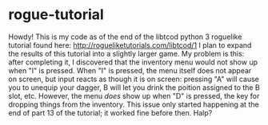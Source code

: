 # rogue-tutorial

Howdy! This is my code as of the end of the libtcod python 3 roguelike tutorial found here: http://rogueliketutorials.com/libtcod/1
I plan to expand the results of this tutorial into a slightly larger game. 
My problem is this: after completing it, I discovered that the inventory menu would not show up when "I" is pressed.
When "I" is pressed, the menu itself does not appear on screen, but input reacts as though it is on screen: pressing "A" will cause
you to unequip your dagger, B will let you drink the poition assigned to the B slot, etc.
However, the menu *does* show up when "D" is pressed, the key for dropping things from the inventory.
This issue only started happening at the end of part 13 of the tutorial; it worked fine before then. Halp?
